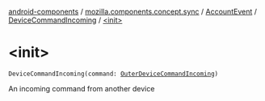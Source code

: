 [android-components](../../../index.md) / [mozilla.components.concept.sync](../../index.md) / [AccountEvent](../index.md) / [DeviceCommandIncoming](index.md) / [&lt;init&gt;](./-init-.md)

# &lt;init&gt;

`DeviceCommandIncoming(command: `[`OuterDeviceCommandIncoming`](../../-outer-device-command-incoming.md)`)`

An incoming command from another device

